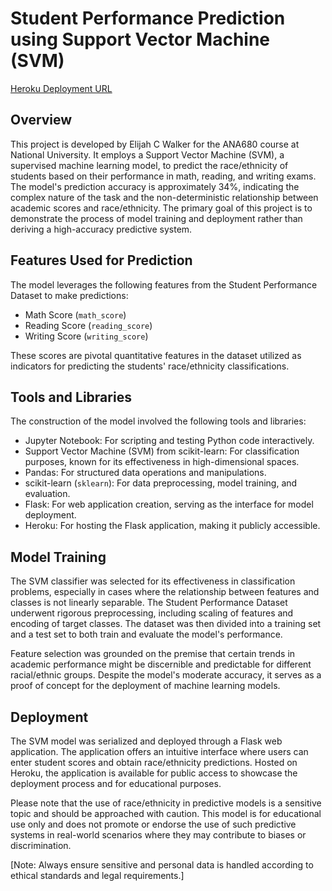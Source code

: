 # Student Performance Prediction using Support Vector Machine (SVM)

[Heroku Deployment URL](https://ana680-mt-626c1dc6a887.herokuapp.com/)

## Overview

This project is developed by Elijah C Walker for the ANA680 course at National University. It employs a Support Vector Machine (SVM), a supervised machine learning model, to predict the race/ethnicity of students based on their performance in math, reading, and writing exams. The model's prediction accuracy is approximately 34%, indicating the complex nature of the task and the non-deterministic relationship between academic scores and race/ethnicity. The primary goal of this project is to demonstrate the process of model training and deployment rather than deriving a high-accuracy predictive system.

## Features Used for Prediction

The model leverages the following features from the Student Performance Dataset to make predictions:

-   Math Score (`math_score`)
-   Reading Score (`reading_score`)
-   Writing Score (`writing_score`)

These scores are pivotal quantitative features in the dataset utilized as indicators for predicting the students' race/ethnicity classifications.

## Tools and Libraries

The construction of the model involved the following tools and libraries:

-   Jupyter Notebook: For scripting and testing Python code interactively.
-   Support Vector Machine (SVM) from scikit-learn: For classification purposes, known for its effectiveness in high-dimensional spaces.
-   Pandas: For structured data operations and manipulations.
-   scikit-learn (`sklearn`): For data preprocessing, model training, and evaluation.
-   Flask: For web application creation, serving as the interface for model deployment.
-   Heroku: For hosting the Flask application, making it publicly accessible.

## Model Training

The SVM classifier was selected for its effectiveness in classification problems, especially in cases where the relationship between features and classes is not linearly separable. The Student Performance Dataset underwent rigorous preprocessing, including scaling of features and encoding of target classes. The dataset was then divided into a training set and a test set to both train and evaluate the model's performance.

Feature selection was grounded on the premise that certain trends in academic performance might be discernible and predictable for different racial/ethnic groups. Despite the model's moderate accuracy, it serves as a proof of concept for the deployment of machine learning models.

## Deployment

The SVM model was serialized and deployed through a Flask web application. The application offers an intuitive interface where users can enter student scores and obtain race/ethnicity predictions. Hosted on Heroku, the application is available for public access to showcase the deployment process and for educational purposes.

Please note that the use of race/ethnicity in predictive models is a sensitive topic and should be approached with caution. This model is for educational use only and does not promote or endorse the use of such predictive systems in real-world scenarios where they may contribute to biases or discrimination.

[Note: Always ensure sensitive and personal data is handled according to ethical standards and legal requirements.]
